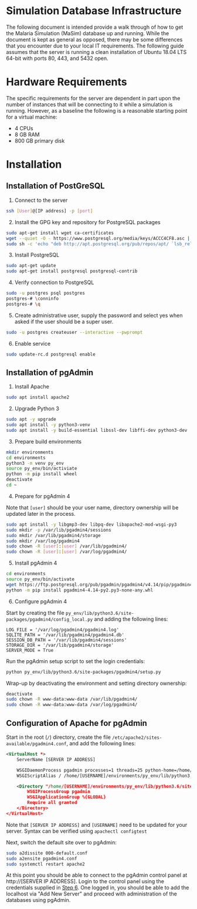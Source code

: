 # Simulation Database Infrastructure

The following document is intended provide a walk through of how to get the Malaria Simulation (MaSim) database up and running. While the document is kept as general as opposed, there may be some differences that you encounter due to your local IT requirements. The following guide assumes that the server is running a clean installation of Ubuntu 18.04 LTS 64-bit with ports 80, 443, and 5432 open.

# Hardware Requirements

The specific requirements for the server are dependent in part upon the number of instances that will be connecting to it while a simulation is running. However, as a baseline the following is a reasonable starting point for a virtual machine:

- 4 CPUs
- 8 GB RAM
- 800 GB primary disk

# Installation

## Installation of PostGreSQL

1. Connect to the server

```bash
ssh [User]@[IP address] -p [port]
```

2. Install the GPG key and repository for PostgreSQL packages

```bash
sudo apt-get install wget ca-certificates
wget --quiet -O - https://www.postgresql.org/media/keys/ACCC4CF8.asc | sudo apt-key add -
sudo sh -c 'echo "deb http://apt.postgresql.org/pub/repos/apt/ `lsb_release -cs`-pgdg main" >> /etc/apt/sources.list.d/pgdg.list'
```

3. Install PostgreSQL

```bash
sudo apt-get update
sudo apt-get install postgresql postgresql-contrib
```

4. Verify connection to PostgreSQL

```bash
sudo -u postgres psql postgres
postgres-# \conninfo
postgres-# \q
```

5. Create administrative user, supply the password and select yes when asked if the user should be a super user.

```bash
sudo -u postgres createuser --interactive --pwprompt
```

6. Enable service

```bash
sudo update-rc.d postgresql enable
```

## Installation of pgAdmin

1. Install Apache

```bash
sudo apt install apache2
```

2.  Upgrade Python 3

```bash
sudo apt -y upgrade
sudo apt install -y python3-venv
sudo apt install -y build-essential libssl-dev libffi-dev python3-dev
```

3. Prepare build environments

```bash
mkdir environments
cd environments
python3 -m venv py_env
source py_env/bin/activiate
python -m pip install wheel
deactivate
cd ~
```

4. Prepare for pgAdmin 4 

Note that `[user]` should be your user name, directory ownership will be updated later in the process.

```bash
sudo apt install -y libgmp3-dev libpq-dev libapache2-mod-wsgi-py3
sudo mkdir -p /var/lib/pgadmin4/sessions
sudo mkdir /var/lib/pgadmin4/storage
sudo mkdir /var/log/pgadmin4
sudo chown -R [user]:[user] /var/lib/pgadmin4/
sudo chown -R [user]:[user] /var/log/pgadmin4/
```

5. Install pgAdmin 4 

```bash
cd environments
source py_env/bin/activate
wget https://ftp.postgresql.org/pub/pgadmin/pgadmin4/v4.14/pip/pgadmin4-4.14-py2.py3-none-any.whl
python -m pip install pgadmin4-4.14-py2.py3-none-any.whl 
```

6. Configure pgAdmin 4 <a name="Step6"></a>

Start by creating the file `py_env/lib/python3.6/site-packages/pgadmin4/config_local.py` and adding the following lines:

```
LOG_FILE = '/var/log/pgadmin4/pgadmin4.log'
SQLITE_PATH = '/var/lib/pgadmin4/pgadmin4.db'
SESSION_DB_PATH = '/var/lib/pgadmin4/sessions'
STORAGE_DIR = '/var/lib/pgadmin4/storage'
SERVER_MODE = True
```

Run the pgAdmin setup script to set the login credentials:

```bash
python py_env/lib/python3.6/site-packages/pgadmin4/setup.py
```

Wrap-up by deactivating the environment and setting directory ownership:

```bash
deactivate
sudo chown -R www-data:www-data /var/lib/pgadmin4/
sudo chown -R www-data:www-data /var/log/pgadmin4/
```

## Configuration of Apache for pgAdmin

Start in the root (`/`) directory, create the file `/etc/apache2/sites-available/pgadmin4.conf`, and add the following lines:

```xml
<VirtualHost *>
    ServerName [SERVER IP ADDRESS]

    WSGIDaemonProcess pgadmin processes=1 threads=25 python-home=/home/[USERNAME]/environments/py_env
    WSGIScriptAlias / /home/[USERNAME]/environments/py_env/lib/python3.6/site-packages/pgadmin4/pgAdmin4.wsgi

    <Directory "/home/[USERNAME]/environments/py_env/lib/python3.6/site-packages/pgadmin4/">
        WSGIProcessGroup pgadmin
        WSGIApplicationGroup %{GLOBAL}
        Require all granted
    </Directory>
</VirtualHost>
```

Note that `[SERVER IP ADDRESS]` and `[USERNAME]` need to be updated for your server. Syntax can be verified using `apachectl configtest`

Next, switch the default site over to pgAdmin:

```bash
sudo a2dissite 000-default.conf
sudo a2ensite pgadmin4.conf
sudo systemctl restart apache2
```

At this point you should be able to connect to the pgAdmin control panel at http://[SERVER IP ADDRESS]. Login to the control panel using the credentials supplied in [Step 6](#Step6). One logged in, you should be able to add the localhost via "Add New Server" and proceed with administration of the databases using pgAdmin.
